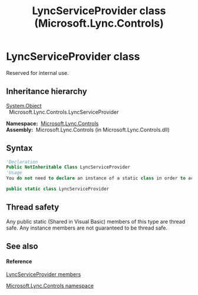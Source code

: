 ﻿---
title: LyncServiceProvider class (Microsoft.Lync.Controls)
TOCTitle: LyncServiceProvider class
ms:assetid: T:Microsoft.Lync.Controls.LyncServiceProvider_DI_3_UC_OCS14MrefLyncWPF
ms:mtpsurl: https://msdn.microsoft.com/en-us/library/microsoft.lync.controls.lyncserviceprovider_di_3_uc_ocs14mreflyncwpf(v=office.15)
ms:contentKeyID: 48602017
ms.date: 07/28/2014
mtps_version: v=office.15
f1_keywords:
- Microsoft.Lync.Controls.LyncServiceProvider
dev_langs:
- CSharp
- JScript
- VB
- other
---

# LyncServiceProvider class

Reserved for internal use.

## Inheritance hierarchy

[System.Object](http://msdn2.microsoft.com/en-us/library/e5kfa45b)  
  Microsoft.Lync.Controls.LyncServiceProvider  

**Namespace:**  [Microsoft.Lync.Controls](microsoft-lync-controls-namespace_1.md)  
**Assembly:**  Microsoft.Lync.Controls (in Microsoft.Lync.Controls.dll)

## Syntax

``` vb
'Declaration
Public NotInheritable Class LyncServiceProvider
'Usage
You do not need to declare an instance of a static class in order to access its members.
```

``` csharp
public static class LyncServiceProvider
```

## Thread safety

Any public static (Shared in Visual Basic) members of this type are thread safe. Any instance members are not guaranteed to be thread safe.

## See also

#### Reference

[LyncServiceProvider members](lyncserviceprovider-members-microsoft-lync-controls_1.md)

[Microsoft.Lync.Controls namespace](microsoft-lync-controls-namespace_1.md)

